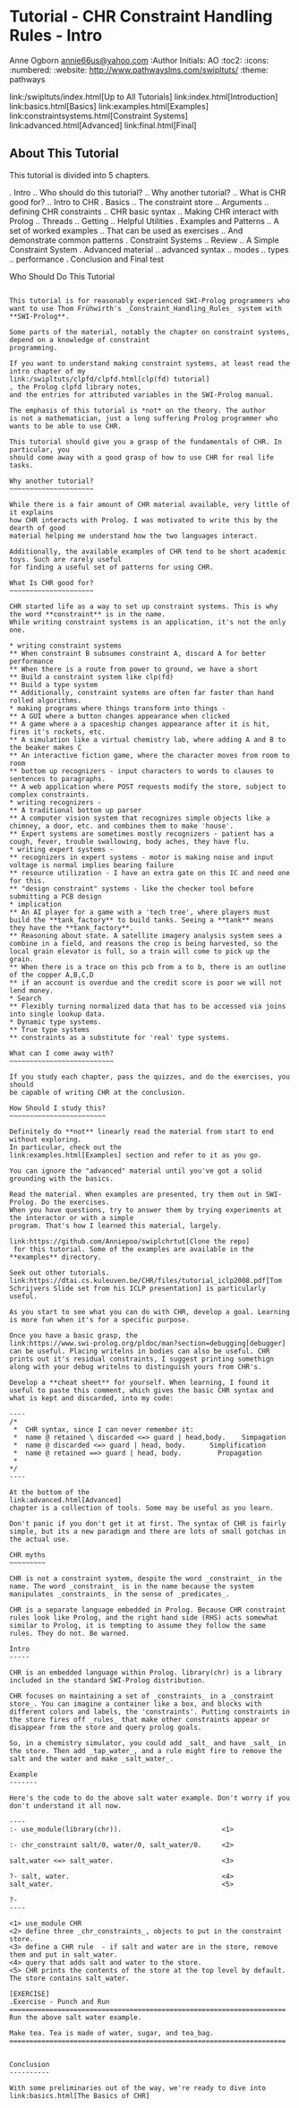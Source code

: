 Tutorial - CHR Constraint Handling Rules - Intro
================================================
Anne Ogborn <annie66us@yahoo.com>
:Author Initials: AO
:toc2:
:icons:
:numbered:
:website: http://www.pathwayslms.com/swipltuts/
:theme: pathways


link:/swipltuts/index.html[Up to All Tutorials]
link:index.html[Introduction]
link:basics.html[Basics]
link:examples.html[Examples]
link:constraintsystems.html[Constraint Systems]
link:advanced.html[Advanced]
link:final.html[Final]


About This Tutorial
-------------------

This tutorial is divided into 5 chapters.

. Intro
.. Who should do this tutorial?
.. Why another tutorial?
.. What is CHR good for?
.. Intro to CHR
. Basics
.. The constraint store
.. Arguments
.. defining CHR constraints
.. CHR basic syntax
.. Making CHR interact with Prolog
.. Threads
.. Getting
.. Helpful Utilities
. Examples and Patterns
.. A set of worked examples 
.. That can be used as exercises
.. And demonstrate common patterns
. Constraint Systems
.. Review
.. A Simple Constraint System
. Advanced material
.. advanced syntax
.. modes
.. types
.. performance
. Conclusion and Final test

Who Should Do This Tutorial
~~~~~~~~~~~~~~~~~~~~~~~~~~~

This tutorial is for reasonably experienced SWI-Prolog programmers who want to use Thom Frühwirth's _Constraint_Handling_Rules_ system with **SWI-Prolog**.

Some parts of the material, notably the chapter on constraint systems, depend on a knowledge of constraint
programming. 

If you want to understand making constraint systems, at least read the intro chapter of my 
link:/swipltuts/clpfd/clpfd.html[clp(fd) tutorial]
, the Prolog clpfd library notes,
and the entries for attributed variables in the SWI-Prolog manual.

The emphasis of this tutorial is *not* on the theory. The author
is not a mathematician, just a long suffering Prolog programmer who
wants to be able to use CHR.

This tutorial should give you a grasp of the fundamentals of CHR. In particular, you
should come away with a good grasp of how to use CHR for real life tasks.

Why another tutorial?
~~~~~~~~~~~~~~~~~~~~~

While there is a fair amount of CHR material available, very little of it explains
how CHR interacts with Prolog. I was motivated to write this by the dearth of good
material helping me understand how the two languages interact.

Additionally, the available examples of CHR tend to be short academic toys. Such are rarely useful
for finding a useful set of patterns for using CHR.

What Is CHR good for?
~~~~~~~~~~~~~~~~~~~~~

CHR started life as a way to set up constraint systems. This is why the word **constraint** is in the name.
While writing constraint systems is an application, it's not the only one.

* writing constraint systems
** When constraint B subsumes constraint A, discard A for better performance
** When there is a route from power to ground, we have a short
** Build a constraint system like clp(fd)
** Build a type system
** Additionally, constraint systems are often far faster than hand rolled algorithms.
* making programs where things transform into things - 
** A GUI where a button changes appearance when clicked
** A game where a a spaceship changes appearance after it is hit, fires it's rockets, etc.
** A simulation like a virtual chemistry lab, where adding A and B to the beaker makes C
** An interactive fiction game, where the character moves from room to room
** bottom up recognizers - input characters to words to clauses to sentences to paragraphs.
** A web application where POST requests modify the store, subject to complex constraints.
* writing recognizers - 
** A traditional bottom up parser
** A computer vision system that recognizes simple objects like a chimney, a door, etc. and combines them to make 'house'.
** Expert systems are sometimes mostly recognizers - patient has a cough, fever, trouble swallowing, body aches, they have flu.
* writing expert systems -
** recognizers in expert systems - motor is making noise and input voltage is normal implies bearing failure
** resource utilization - I have an extra gate on this IC and need one for this.
** "design constraint" systems - like the checker tool before submitting a PCB design
* implication 
** An AI player for a game with a 'tech tree', where players must build the **tank_factory** to build tanks. Seeing a **tank** means they have the **tank_factory**.
** Reasoning about state. A satellite imagery analysis system sees a combine in a field, and reasons the crop is being harvested, so the local grain elevator is full, so a train will come to pick up the grain.
** When there is a trace on this pcb from a to b, there is an outline of the copper A,B,C,D
** if an account is overdue and the credit score is poor we will not lend money.
* Search
** Flexibly turning normalized data that has to be accessed via joins into single lookup data.
* Dynamic type systems. 
** True type systems
** constraints as a substitute for 'real' type systems.

What can I come away with?
~~~~~~~~~~~~~~~~~~~~~~~~~~

If you study each chapter, pass the quizzes, and do the exercises, you should 
be capable of writing CHR at the conclusion.

How Should I study this?
~~~~~~~~~~~~~~~~~~~~~~~~

Definitely do **not** linearly read the material from start to end without exploring.
In particular, check out the 
link:examples.html[Examples] section and refer to it as you go.

You can ignore the "advanced" material until you've got a solid grounding with the basics.

Read the material. When examples are presented, try them out in SWI-Prolog. Do the exercises.
When you have questions, try to answer them by trying experiments at the interactor or with a simple
program. That's how I learned this material, largely.

link:https://github.com/Anniepoo/swiplchrtut[Clone the repo]
 for this tutorial. Some of the examples are available in the **examples** directory.

Seek out other tutorials. 
link:https://dtai.cs.kuleuven.be/CHR/files/tutorial_iclp2008.pdf[Tom Schrijvers Slide set from his ICLP presentation] is particularly useful.

As you start to see what you can do with CHR, develop a goal. Learning is more fun when it's for a specific purpose.

Once you have a basic grasp, the 
link:https://www.swi-prolog.org/pldoc/man?section=debugging[debugger] 
can be useful. Placing writelns in bodies can also be useful. CHR prints out it's residual constraints, I suggest printing somethign along with your debug writelns to distinguish yours from CHR's.

Develop a **cheat sheet** for yourself. When learning, I found it useful to paste this comment, which gives the basic CHR syntax and what is kept and discarded, into my code:

----
/*
 *  CHR syntax, since I can never remember it:
 *  name @ retained \ discarded <=> guard | head,body.    Simpagation
 *  name @ discarded <=> guard | head, body.      Simplification
 *  name @ retained ==> guard | head, body.         Propagation
 *
*/
----

At the bottom of the 
link:advanced.html[Advanced]
chapter is a collection of tools. Some may be useful as you learn.

Don't panic if you don't get it at first. The syntax of CHR is fairly simple, but its a new paradigm and there are lots of small gotchas in the actual use.

CHR myths
~~~~~~~~~

CHR is not a constraint system, despite the word _constraint_ in the name. The word _constraint_ is in the name because the system manipulates _constraints_ in the sense of _predicates_.

CHR is a separate language embedded in Prolog. Because CHR constraint rules look like Prolog, and the right hand side (RHS) acts somewhat similar to Prolog, it is tempting to assume they follow the same rules. They do not. Be warned.

Intro
-----

CHR is an embedded language within Prolog. library(chr) is a library included in the standard SWI-Prolog distribution.

CHR focuses on maintaining a set of _constraints_ in a _constraint store_. You can imagine a container like a box, and blocks with different colors and labels, the 'constraints'. Putting constraints in the store fires off _rules_ that make other constraints appear or disappear from the store and query prolog goals. 

So, in a chemistry simulator, you could add _salt_ and have _salt_ in the store. Then add _tap_water_, and a rule might fire to remove the salt and the water and make _salt_water_.

Example
-------

Here's the code to do the above salt water example. Don't worry if you don't understand it all now.

----
:- use_module(library(chr)).                         <1>

:- chr_constraint salt/0, water/0, salt_water/0.     <2>

salt,water <=> salt_water.                           <3>

?- salt, water.                                      <4>
salt_water.                                          <5>

?- 
----

<1> use_module CHR
<2> define three _chr_constraints_, objects to put in the constraint store.
<3> define a CHR rule  - if salt and water are in the store, remove them and put in salt_water.
<4> query that adds salt and water to the store.
<5> CHR prints the contents of the store at the top level by default. The store contains salt_water.

[EXERCISE]
.Exercise - Punch and Run
=====================================================================
Run the above salt water example.

Make tea. Tea is made of water, sugar, and tea_bag.
=====================================================================


Conclusion
----------

With some preliminaries out of the way, we're ready to dive into 
link:basics.html[The Basics of CHR]

